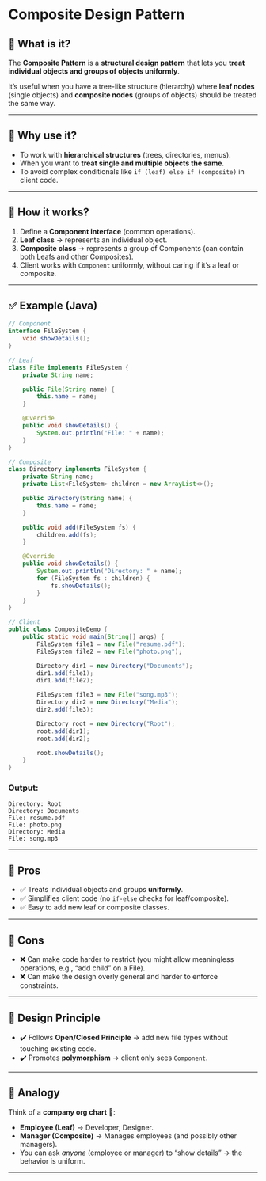 # Composite Design Pattern

## 🔹 What is it?

The **Composite Pattern** is a **structural design pattern** that lets you **treat individual objects and groups of objects uniformly**.

It’s useful when you have a tree-like structure (hierarchy) where **leaf nodes** (single objects) and **composite nodes** (groups of objects) should be treated the same way.

---

## 🔹 Why use it?

* To work with **hierarchical structures** (trees, directories, menus).
* When you want to **treat single and multiple objects the same**.
* To avoid complex conditionals like `if (leaf) else if (composite)` in client code.

---

## 🔹 How it works?

1. Define a **Component interface** (common operations).
2. **Leaf class** → represents an individual object.
3. **Composite class** → represents a group of Components (can contain both Leafs and other Composites).
4. Client works with `Component` uniformly, without caring if it’s a leaf or composite.

---

## ✅ Example (Java)

```java
// Component
interface FileSystem {
    void showDetails();
}

// Leaf
class File implements FileSystem {
    private String name;

    public File(String name) {
        this.name = name;
    }

    @Override
    public void showDetails() {
        System.out.println("File: " + name);
    }
}

// Composite
class Directory implements FileSystem {
    private String name;
    private List<FileSystem> children = new ArrayList<>();

    public Directory(String name) {
        this.name = name;
    }

    public void add(FileSystem fs) {
        children.add(fs);
    }

    @Override
    public void showDetails() {
        System.out.println("Directory: " + name);
        for (FileSystem fs : children) {
            fs.showDetails();
        }
    }
}

// Client
public class CompositeDemo {
    public static void main(String[] args) {
        FileSystem file1 = new File("resume.pdf");
        FileSystem file2 = new File("photo.png");

        Directory dir1 = new Directory("Documents");
        dir1.add(file1);
        dir1.add(file2);

        FileSystem file3 = new File("song.mp3");
        Directory dir2 = new Directory("Media");
        dir2.add(file3);

        Directory root = new Directory("Root");
        root.add(dir1);
        root.add(dir2);

        root.showDetails();
    }
}
```

### Output:

```
Directory: Root
Directory: Documents
File: resume.pdf
File: photo.png
Directory: Media
File: song.mp3
```

---

## 🔹 Pros

* ✅ Treats individual objects and groups **uniformly**.
* ✅ Simplifies client code (no `if-else` checks for leaf/composite).
* ✅ Easy to add new leaf or composite classes.

---

## 🔹 Cons

* ❌ Can make code harder to restrict (you might allow meaningless operations, e.g., “add child” on a File).
* ❌ Can make the design overly general and harder to enforce constraints.

---

## 🔹 Design Principle

* ✔️ Follows **Open/Closed Principle** → add new file types without touching existing code.
* ✔️ Promotes **polymorphism** → client only sees `Component`.

---

## 🔹 Analogy

Think of a **company org chart** 🏢:

* **Employee (Leaf)** → Developer, Designer.
* **Manager (Composite)** → Manages employees (and possibly other managers).
* You can ask *anyone* (employee or manager) to “show details” → the behavior is uniform.

---

